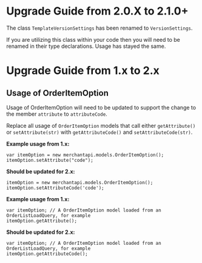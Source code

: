# Upgrade Guide from 2.0.X to 2.1.0+

The class `TemplateVersionSettings` has been renamed to `VersionSettings`.

If you are utilizing this class within your code then you will need to be renamed in their type declarations. Usage has stayed the same.

# Upgrade Guide from 1.x to 2.x

## Usage of OrderItemOption

Usage of OrderItemOption will need to be updated to support the change to the member `attribute` to `attributeCode`.

Replace all usage of `OrderItemOption` models that call either `getAttribute()` or `setAttribute(str)` with `getAttributeCode()` and `setAttributeCode(str)`.

**Example usage from 1.x:**

    var itemOption = new merchantapi.models.OrderItemOption();
    itemOption.setAttribute("code");

**Should be updated for 2.x:**

    itemOption = new merchantapi.models.OrderItemOption();
    itemOption.setAttributeCode('code');

**Example usage from 1.x:**

	var itemOption; // A OrderItemOption model loaded from an OrderListLoadQuery, for example
	itemOption.getAttribute();

**Should be updated for 2.x:**

	var itemOption; // A OrderItemOption model loaded from an OrderListLoadQuery, for example
	itemOption.getAttributeCode();
